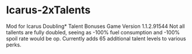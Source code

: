 # Icarus-2xTalents
Mod for Icarus Doubling* Talent Bonuses Game Version 1.1.2.91544 
Not all tallents are fully doubled, seeing as -100% fuel consumption and -100% spoil rate would be op.
Currently adds 65 additional talent levels to various perks.
